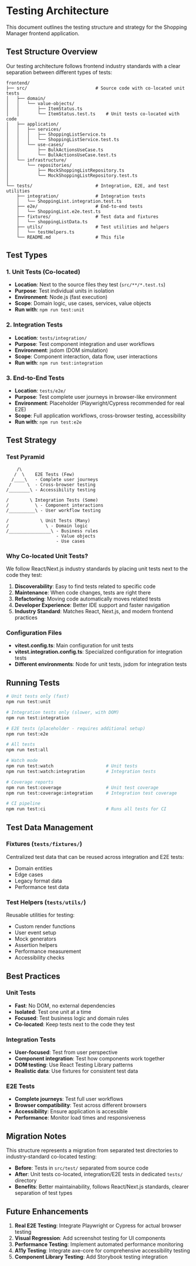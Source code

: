 # Testing Architecture

This document outlines the testing structure and strategy for the Shopping Manager frontend application.

## Test Structure Overview

Our testing architecture follows frontend industry standards with a clear separation between different types of tests:

```
frontend/
├── src/                          # Source code with co-located unit tests
│   ├── domain/
│   │   └── value-objects/
│   │       ├── ItemStatus.ts
│   │       └── ItemStatus.test.ts    # Unit tests co-located with code
│   ├── application/
│   │   ├── services/
│   │   │   ├── ShoppingListService.ts
│   │   │   └── ShoppingListService.test.ts
│   │   └── use-cases/
│   │       ├── BulkActionsUseCase.ts
│   │       └── BulkActionsUseCase.test.ts
│   └── infrastructure/
│       └── repositories/
│           ├── MockShoppingListRepository.ts
│           └── MockShoppingListRepository.test.ts
│
└── tests/                        # Integration, E2E, and test utilities
    ├── integration/              # Integration tests
    │   └── ShoppingList.integration.test.ts
    ├── e2e/                      # End-to-end tests
    │   └── ShoppingList.e2e.test.ts
    ├── fixtures/                 # Test data and fixtures
    │   └── shoppingListData.ts
    ├── utils/                    # Test utilities and helpers
    │   └── testHelpers.ts
    └── README.md                 # This file
```

## Test Types

### 1. Unit Tests (Co-located)
- **Location**: Next to the source files they test (`src/**/*.test.ts`)
- **Purpose**: Test individual units in isolation
- **Environment**: Node.js (fast execution)
- **Scope**: Domain logic, use cases, services, value objects
- **Run with**: `npm run test:unit`

### 2. Integration Tests
- **Location**: `tests/integration/`
- **Purpose**: Test component integration and user workflows
- **Environment**: jsdom (DOM simulation)
- **Scope**: Component interaction, data flow, user interactions
- **Run with**: `npm run test:integration`

### 3. End-to-End Tests
- **Location**: `tests/e2e/`
- **Purpose**: Test complete user journeys in browser-like environment
- **Environment**: Placeholder (Playwright/Cypress recommended for real E2E)
- **Scope**: Full application workflows, cross-browser testing, accessibility
- **Run with**: `npm run test:e2e`

## Test Strategy

### Test Pyramid
```
    /\
   /  \    E2E Tests (Few)
  /____\   - Complete user journeys
 /      \  - Cross-browser testing
/________\ - Accessibility testing

/        \ Integration Tests (Some)
/          \ - Component interactions
/__________\ - User workflow testing

/            \ Unit Tests (Many)
/              \ - Domain logic
/________________\ - Business rules
                   - Value objects
                   - Use cases
```

### Why Co-located Unit Tests?

We follow React/Next.js industry standards by placing unit tests next to the code they test:

1. **Discoverability**: Easy to find tests related to specific code
2. **Maintenance**: When code changes, tests are right there
3. **Refactoring**: Moving code automatically moves related tests
4. **Developer Experience**: Better IDE support and faster navigation
5. **Industry Standard**: Matches React, Next.js, and modern frontend practices

### Configuration Files

- **vitest.config.ts**: Main configuration for unit tests
- **vitest.integration.config.ts**: Specialized configuration for integration tests
- **Different environments**: Node for unit tests, jsdom for integration tests

## Running Tests

```bash
# Unit tests only (fast)
npm run test:unit

# Integration tests only (slower, with DOM)
npm run test:integration

# E2E tests (placeholder - requires additional setup)
npm run test:e2e

# All tests
npm run test:all

# Watch mode
npm run test:watch                    # Unit tests
npm run test:watch:integration        # Integration tests

# Coverage reports
npm run test:coverage                 # Unit test coverage
npm run test:coverage:integration     # Integration test coverage

# CI pipeline
npm run test:ci                       # Runs all tests for CI
```

## Test Data Management

### Fixtures (`tests/fixtures/`)
Centralized test data that can be reused across integration and E2E tests:
- Domain entities
- Edge cases
- Legacy format data
- Performance test data

### Test Helpers (`tests/utils/`)
Reusable utilities for testing:
- Custom render functions
- User event setup
- Mock generators
- Assertion helpers
- Performance measurement
- Accessibility checks

## Best Practices

### Unit Tests
- **Fast**: No DOM, no external dependencies
- **Isolated**: Test one unit at a time
- **Focused**: Test business logic and domain rules
- **Co-located**: Keep tests next to the code they test

### Integration Tests
- **User-focused**: Test from user perspective
- **Component integration**: Test how components work together
- **DOM testing**: Use React Testing Library patterns
- **Realistic data**: Use fixtures for consistent test data

### E2E Tests
- **Complete journeys**: Test full user workflows
- **Browser compatibility**: Test across different browsers
- **Accessibility**: Ensure application is accessible
- **Performance**: Monitor load times and responsiveness

## Migration Notes

This structure represents a migration from separated test directories to industry-standard co-located testing:

- **Before**: Tests in `src/test/` separated from source code
- **After**: Unit tests co-located, integration/E2E tests in dedicated `tests/` directory
- **Benefits**: Better maintainability, follows React/Next.js standards, clearer separation of test types

## Future Enhancements

1. **Real E2E Testing**: Integrate Playwright or Cypress for actual browser testing
2. **Visual Regression**: Add screenshot testing for UI components
3. **Performance Testing**: Implement automated performance monitoring
4. **A11y Testing**: Integrate axe-core for comprehensive accessibility testing
5. **Component Library Testing**: Add Storybook testing integration